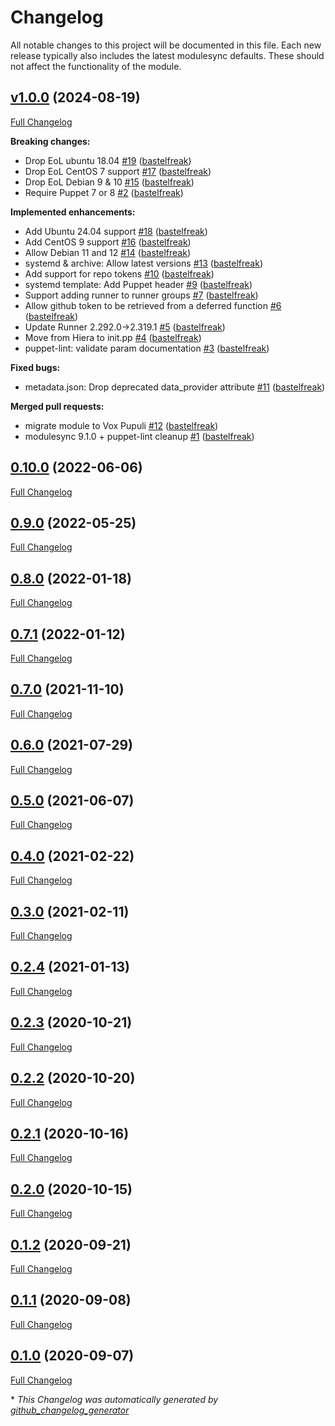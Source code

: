 # Changelog

All notable changes to this project will be documented in this file.
Each new release typically also includes the latest modulesync defaults.
These should not affect the functionality of the module.

## [v1.0.0](https://github.com/voxpupuli/puppet-github_actions_runner/tree/v1.0.0) (2024-08-19)

[Full Changelog](https://github.com/voxpupuli/puppet-github_actions_runner/compare/0.10.0...v1.0.0)

**Breaking changes:**

- Drop EoL ubuntu 18.04 [\#19](https://github.com/voxpupuli/puppet-github_actions_runner/pull/19) ([bastelfreak](https://github.com/bastelfreak))
- Drop EoL CentOS 7 support [\#17](https://github.com/voxpupuli/puppet-github_actions_runner/pull/17) ([bastelfreak](https://github.com/bastelfreak))
- Drop EoL Debian 9 & 10 [\#15](https://github.com/voxpupuli/puppet-github_actions_runner/pull/15) ([bastelfreak](https://github.com/bastelfreak))
- Require Puppet 7 or 8 [\#2](https://github.com/voxpupuli/puppet-github_actions_runner/pull/2) ([bastelfreak](https://github.com/bastelfreak))

**Implemented enhancements:**

- Add Ubuntu 24.04 support [\#18](https://github.com/voxpupuli/puppet-github_actions_runner/pull/18) ([bastelfreak](https://github.com/bastelfreak))
- Add CentOS 9 support [\#16](https://github.com/voxpupuli/puppet-github_actions_runner/pull/16) ([bastelfreak](https://github.com/bastelfreak))
- Allow Debian 11 and 12 [\#14](https://github.com/voxpupuli/puppet-github_actions_runner/pull/14) ([bastelfreak](https://github.com/bastelfreak))
- systemd & archive: Allow latest versions [\#13](https://github.com/voxpupuli/puppet-github_actions_runner/pull/13) ([bastelfreak](https://github.com/bastelfreak))
- Add support for repo tokens [\#10](https://github.com/voxpupuli/puppet-github_actions_runner/pull/10) ([bastelfreak](https://github.com/bastelfreak))
- systemd template: Add Puppet header [\#9](https://github.com/voxpupuli/puppet-github_actions_runner/pull/9) ([bastelfreak](https://github.com/bastelfreak))
- Support adding runner to runner groups [\#7](https://github.com/voxpupuli/puppet-github_actions_runner/pull/7) ([bastelfreak](https://github.com/bastelfreak))
- Allow github token to be retrieved from a deferred function [\#6](https://github.com/voxpupuli/puppet-github_actions_runner/pull/6) ([bastelfreak](https://github.com/bastelfreak))
- Update Runner 2.292.0-\>2.319.1 [\#5](https://github.com/voxpupuli/puppet-github_actions_runner/pull/5) ([bastelfreak](https://github.com/bastelfreak))
- Move from Hiera to init.pp [\#4](https://github.com/voxpupuli/puppet-github_actions_runner/pull/4) ([bastelfreak](https://github.com/bastelfreak))
- puppet-lint: validate param documentation [\#3](https://github.com/voxpupuli/puppet-github_actions_runner/pull/3) ([bastelfreak](https://github.com/bastelfreak))

**Fixed bugs:**

- metadata.json: Drop deprecated data\_provider attribute [\#11](https://github.com/voxpupuli/puppet-github_actions_runner/pull/11) ([bastelfreak](https://github.com/bastelfreak))

**Merged pull requests:**

- migrate module to Vox Pupuli [\#12](https://github.com/voxpupuli/puppet-github_actions_runner/pull/12) ([bastelfreak](https://github.com/bastelfreak))
- modulesync 9.1.0 + puppet-lint cleanup [\#1](https://github.com/voxpupuli/puppet-github_actions_runner/pull/1) ([bastelfreak](https://github.com/bastelfreak))

## [0.10.0](https://github.com/voxpupuli/puppet-github_actions_runner/tree/0.10.0) (2022-06-06)

[Full Changelog](https://github.com/voxpupuli/puppet-github_actions_runner/compare/0.9.0...0.10.0)

## [0.9.0](https://github.com/voxpupuli/puppet-github_actions_runner/tree/0.9.0) (2022-05-25)

[Full Changelog](https://github.com/voxpupuli/puppet-github_actions_runner/compare/0.8.0...0.9.0)

## [0.8.0](https://github.com/voxpupuli/puppet-github_actions_runner/tree/0.8.0) (2022-01-18)

[Full Changelog](https://github.com/voxpupuli/puppet-github_actions_runner/compare/0.7.1...0.8.0)

## [0.7.1](https://github.com/voxpupuli/puppet-github_actions_runner/tree/0.7.1) (2022-01-12)

[Full Changelog](https://github.com/voxpupuli/puppet-github_actions_runner/compare/0.7.0...0.7.1)

## [0.7.0](https://github.com/voxpupuli/puppet-github_actions_runner/tree/0.7.0) (2021-11-10)

[Full Changelog](https://github.com/voxpupuli/puppet-github_actions_runner/compare/0.6.0...0.7.0)

## [0.6.0](https://github.com/voxpupuli/puppet-github_actions_runner/tree/0.6.0) (2021-07-29)

[Full Changelog](https://github.com/voxpupuli/puppet-github_actions_runner/compare/0.5.0...0.6.0)

## [0.5.0](https://github.com/voxpupuli/puppet-github_actions_runner/tree/0.5.0) (2021-06-07)

[Full Changelog](https://github.com/voxpupuli/puppet-github_actions_runner/compare/0.4.0...0.5.0)

## [0.4.0](https://github.com/voxpupuli/puppet-github_actions_runner/tree/0.4.0) (2021-02-22)

[Full Changelog](https://github.com/voxpupuli/puppet-github_actions_runner/compare/0.3.0...0.4.0)

## [0.3.0](https://github.com/voxpupuli/puppet-github_actions_runner/tree/0.3.0) (2021-02-11)

[Full Changelog](https://github.com/voxpupuli/puppet-github_actions_runner/compare/0.2.4...0.3.0)

## [0.2.4](https://github.com/voxpupuli/puppet-github_actions_runner/tree/0.2.4) (2021-01-13)

[Full Changelog](https://github.com/voxpupuli/puppet-github_actions_runner/compare/0.2.3...0.2.4)

## [0.2.3](https://github.com/voxpupuli/puppet-github_actions_runner/tree/0.2.3) (2020-10-21)

[Full Changelog](https://github.com/voxpupuli/puppet-github_actions_runner/compare/0.2.2...0.2.3)

## [0.2.2](https://github.com/voxpupuli/puppet-github_actions_runner/tree/0.2.2) (2020-10-20)

[Full Changelog](https://github.com/voxpupuli/puppet-github_actions_runner/compare/0.2.1...0.2.2)

## [0.2.1](https://github.com/voxpupuli/puppet-github_actions_runner/tree/0.2.1) (2020-10-16)

[Full Changelog](https://github.com/voxpupuli/puppet-github_actions_runner/compare/0.2.0...0.2.1)

## [0.2.0](https://github.com/voxpupuli/puppet-github_actions_runner/tree/0.2.0) (2020-10-15)

[Full Changelog](https://github.com/voxpupuli/puppet-github_actions_runner/compare/0.1.2...0.2.0)

## [0.1.2](https://github.com/voxpupuli/puppet-github_actions_runner/tree/0.1.2) (2020-09-21)

[Full Changelog](https://github.com/voxpupuli/puppet-github_actions_runner/compare/0.1.1...0.1.2)

## [0.1.1](https://github.com/voxpupuli/puppet-github_actions_runner/tree/0.1.1) (2020-09-08)

[Full Changelog](https://github.com/voxpupuli/puppet-github_actions_runner/compare/0.1.0...0.1.1)

## [0.1.0](https://github.com/voxpupuli/puppet-github_actions_runner/tree/0.1.0) (2020-09-07)

[Full Changelog](https://github.com/voxpupuli/puppet-github_actions_runner/compare/60635a8c4b2695378b681efe2268440103f74a9a...0.1.0)



\* *This Changelog was automatically generated by [github_changelog_generator](https://github.com/github-changelog-generator/github-changelog-generator)*
